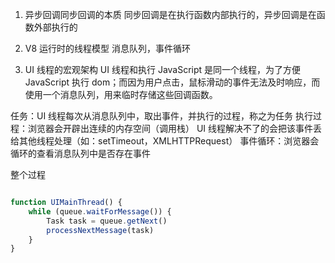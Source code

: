1. 异步回调同步回调的本质
   同步回调是在执行函数内部执行的，异步回调是在函数外部执行的

2. V8 运行时的线程模型
   消息队列，事件循环

3. UI 线程的宏观架构
   UI 线程和执行 JavaScript 是同一个线程，为了方便 JavaScript 执行 dom；而因为用户点击，鼠标滑动的事件无法及时响应，而使用一个消息队列，用来临时存储这些回调函数。

任务：UI 线程每次从消息队列中，取出事件，并执行的过程，称之为任务
执行过程：浏览器会开辟出连续的内存空间（调用栈）
UI 线程解决不了的会把该事件丢给其他线程处理（如：setTimeout，XMLHTTPRequest）
事件循环：浏览器会循环的查看消息队列中是否存在事件

整个过程

```js

function UIMainThread() {
    while (queue.waitForMessage()) {
        Task task = queue.getNext()
        processNextMessage(task)
    }
}
```

